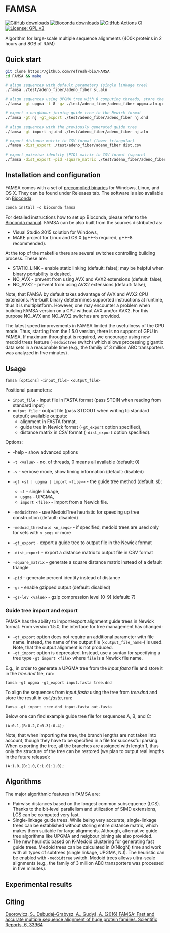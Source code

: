 # FAMSA

[![GitHub downloads](https://img.shields.io/github/downloads/refresh-bio/famsa/total.svg?style=flag&label=GitHub%20downloads)](https://github.com/refresh-bio/FAMSA/releases)
[![Bioconda downloads](https://img.shields.io/conda/dn/bioconda/famsa.svg?style=flag&label=Bioconda%20downloads)](https://anaconda.org/bioconda/famsa)
[![GitHub Actions CI](../../actions/workflows/main.yml/badge.svg)](../../actions/workflows/main.yml)
[![License: GPL v3](https://img.shields.io/badge/License-GPLv3-blue.svg)](https://www.gnu.org/licenses/gpl-3.0)

Algorithm for large-scale multiple sequence alignments (400k proteins in 2 hours and 8GB of RAM)

## Quick start

```bash
git clone https://github.com/refresh-bio/FAMSA
cd FAMSA && make

# align sequences with default parameters (single linkage tree)
./famsa ./test/adeno_fiber/adeno_fiber sl.aln

# align sequences using UPGMA tree with 8 computing threads, store the result in the GZ archive
./famsa -gt upgma -t 8 -gz ./test/adeno_fiber/adeno_fiber upgma.aln.gz

# export a neighbour joining guide tree to the Newick format
./famsa -gt nj -gt_export ./test/adeno_fiber/adeno_fiber nj.dnd

# align sequences with the previously generated guide tree
./famsa -gt import nj.dnd ./test/adeno_fiber/adeno_fiber nj.aln

# export distance matrix to CSV format (lower triangular) 
./famsa -dist_export ./test/adeno_fiber/adeno_fiber dist.csv

# export pairwise identity (PID) matrix to CSV format (square) 
./famsa -dist_export -pid -square_matrix ./test/adeno_fiber/adeno_fiber pid.csv
```


## Installation and configuration

FAMSA comes with a set of [precompiled binaries](https://github.com/refresh-bio/FAMSA/releases) for Windows, Linux, and OS X. They can be found under Releases tab. 
The software is also available on [Bioconda](https://anaconda.org/bioconda/famsa):
```
conda install -c bioconda famsa
```
For detailed instructions how to set up Bioconda, please refer to the [Bioconda manual](https://bioconda.github.io/user/install.html#install-conda).
FAMSA can be also built from the sources distributed as:

* Visual Studio 2015 solution for Windows,
* MAKE project for Linux and OS X (g++-5 required, g++-8 recommended).

At the top of the makefile there are several switches controlling building process. These are:
* STATIC_LINK - enable static linking (default: false); may be helpful when binary portability is desired,
* NO_AVX - prevent from using AVX and AVX2 extensions (default: false),
* NO_AVX2 - prevent from using AVX2 extensions (default: false),

Note, that FAMSA by default takes advantage of AVX and AVX2 CPU extensions. Pre-built binary detetermines supported instructions at runtime, thus it is multiplatform. However, one may encounter a problem when building FAMSA version on a CPU without AVX and/or AVX2. For this purpose NO_AVX and NO_AVX2 switches are provided. 

The latest speed improvements in FAMSA limited the usefullness of the GPU mode. Thus, starting from the 1.5.0 version, there is no support of GPU in FAMSA. If maximum throughput is required, we encourage using new medoid trees feature (`-medoidtree` switch) which allows processing gigantic data sets in a reasonable time (e.g., the familiy of 3 million ABC transporters was analyzed in five minutes) . 


## Usage

`famsa [options] <input_file> <output_file>`

Positional parameters:
* `input_file` - input file in FASTA format (pass STDIN when reading from standard input)
* `output_file` - output file (pass STDOUT when writing to standard output); available outputs:
    * alignment in FASTA format,
    * guide tree in Newick format (`-gt_export` option specified),
	* distance matrix in CSV format (`-dist_export` option specified).

Options:
*  -help - show advanced options
* `-t <value>` - no. of threads, 0 means all available (default: 0)
* `-v` - verbose mode, show timing information (default: disabled)

* `-gt <sl | upgma | import <file>>` - the guide tree method (default: sl):
    * `sl` - single linkage,
    * `upgma` - UPGMA,
    * `import <file>` - import from a Newick file.
* `-medoidtree` - use MedoidTree heuristic for speeding up tree construction (default: disabled)
* `-medoid_threshold <n_seqs>` - if specified, medoid trees are used only for sets with `n_seqs` or more
* `-gt_export` - export a guide tree to output file in the Newick format
* `-dist_export` - export a distance matrix to output file in CSV format
* `-square_matrix` - generate a square distance matrix instead of a default triangle
* `-pid` - generate percent identity instead of distance
* `-gz` - enable gzipped output (default: disabled)
* `-gz-lev <value>` - gzip compression level [0-9] (default: 7)


### Guide tree import and export

FAMSA has the ability to import/export alignment guide trees in Newick format. From version 1.5.0, the interface for tree management has changed:
* `-gt_export` option does not require an additional parameter with file name. Instead, the name of the output file (`<output_file_name>`) is used. Note, that the output alignment is not produced.
* `-gt_import` option is deprecated. Instead, use a syntax for specifying a tree type `-gt import <file>` where `file` is a Newick file name.

E.g., in order to generate a UPGMA tree from the *input.fasta* file and store it in the *tree.dnd* file, run:
```
famsa -gt upgma -gt_export input.fasta tree.dnd
``` 
To align the sequences from *input.fasta* using the tree from *tree.dnd* and store the result in *out.fasta*, run:
```
famsa -gt import tree.dnd input.fasta out.fasta
```  

Below one can find example guide tree file for sequences A, B, and C:
```
(A:0.1,(B:0.2,C:0.3):0.4);
```
Note, that when importing the tree, the branch lengths are not taken into account, though they have to be specified in a file for successful parsing. When exporting the tree, all the branches are assigned with length 1, thus only the structure of the tree can be restored (we plan to output real lengths in the future release):
```
(A:1.0,(B:1.0,C:1.0):1.0);
```
## Algorithms
The major algorithmic features in FAMSA are:
* Pairwise distances based on the longest common subsequence (LCS). Thanks to the bit-level parallelism and utilization of SIMD extensions, LCS can be computed very fast. 
* Single-linkage guide trees. While being very accurate, single-linkage trees can be established without storing entire distance matrix, which makes them suitable for large alignments. Although, alternative guide tree algorithms like UPGMA and neigbour joining ale also provided.
* The new heuristic based on K-Medoid clustering for generating fast guide trees. Medoid trees can be calculated in O(NlogN) time and work with all types of subtrees (single linkage, UPGMA, NJ). The heuristic can be enabled with `-medoidtree` switch. Medoid trees allows ultra-scale alignments (e.g., the family of 3 million ABC transporters was processed in five minutes).


## Experimental results



## Citing
[Deorowicz, S., Debudaj-Grabysz, A., Gudyś, A. (2016) FAMSA: Fast and accurate multiple sequence alignment of huge protein families. 
Scientific Reports, 6, 33964](https://www.nature.com/articles/srep33964)
